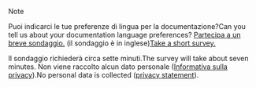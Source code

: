 > [!NOTE]
><span data-ttu-id="ac0d9-101">Puoi indicarci le tue preferenze di lingua per la documentazione?</span><span class="sxs-lookup"><span data-stu-id="ac0d9-101">Can you tell us about your documentation language preferences?</span></span> <span data-ttu-id="ac0d9-102">[Partecipa a un breve sondaggio.](https://aka.ms/BAG_Docs_Language_Survey) (il sondaggio è in inglese)</span><span class="sxs-lookup"><span data-stu-id="ac0d9-102">[Take a short survey.](https://aka.ms/BAG_Docs_Language_Survey)</span></span>
>
><span data-ttu-id="ac0d9-103">Il sondaggio richiederà circa sette minuti.</span><span class="sxs-lookup"><span data-stu-id="ac0d9-103">The survey will take about seven minutes.</span></span> <span data-ttu-id="ac0d9-104">Non viene raccolto alcun dato personale ([Informativa sulla privacy](https://go.microsoft.com/fwlink/?LinkId=521839)).</span><span class="sxs-lookup"><span data-stu-id="ac0d9-104">No personal data is collected ([privacy statement](https://go.microsoft.com/fwlink/?LinkId=521839)).</span></span>
